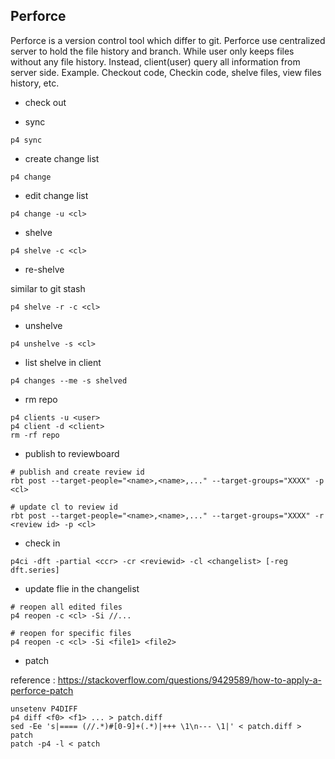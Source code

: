 ## Perforce

Perforce is a version control tool which differ to git.
Perforce use centralized server to hold the file history and branch. While user only keeps files without any file history.
Instead, client(user) query all information from server side. Example.
Checkout code, Checkin code, shelve files, view files history, etc.

* check out

* sync

`p4 sync`

* create change list

`p4 change`

* edit change list

`p4 change -u <cl>`

* shelve

`p4 shelve -c <cl>`

* re-shelve

similar to git stash

`p4 shelve -r -c <cl>`

* unshelve

`p4 unshelve -s <cl>`

* list shelve in client

`p4 changes --me -s shelved`

* rm repo

```
p4 clients -u <user>
p4 client -d <client>
rm -rf repo
```

* publish to reviewboard

```
# publish and create review id
rbt post --target-people="<name>,<name>,..." --target-groups="XXXX" -p <cl>

# update cl to review id
rbt post --target-people="<name>,<name>,..." --target-groups="XXXX" -r <review id> -p <cl>
```

* check in

`p4ci -dft -partial <ccr> -cr <reviewid> -cl <changelist> [-reg dft.series]`

* update flie in the changelist

```
# reopen all edited files
p4 reopen -c <cl> -Si //...
 
# reopen for specific files
p4 reopen -c <cl> -Si <file1> <file2>
```
* patch

reference : https://stackoverflow.com/questions/9429589/how-to-apply-a-perforce-patch

```
unsetenv P4DIFF
p4 diff <f0> <f1> ... > patch.diff
sed -Ee 's|==== (//.*)#[0-9]+(.*)|+++ \1\n--- \1|' < patch.diff > patch
patch -p4 -l < patch
```

